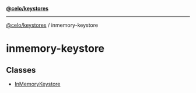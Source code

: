 [**@celo/keystores**](../README.md)

***

[@celo/keystores](../README.md) / inmemory-keystore

# inmemory-keystore

## Classes

- [InMemoryKeystore](classes/InMemoryKeystore.md)
